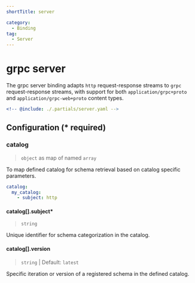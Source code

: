 ```yaml
---
shortTitle: server

category:
  - Binding
tag:
  - Server
---
```


# grpc server

The grpc server binding adapts `http` request-response streams to `grpc` request-response streams, with support for both `application/grpc+proto` and `application/grpc-web+proto` content types.

```yaml {4-6,9-13}
<!-- @include: ./.partials/server.yaml -->
```

## Configuration (\* required)

### catalog

> `object` as map of named `array`

To map defined catalog for schema retrieval based on catalog specific parameters.

```yaml
catalog:
  my_catalog:
    - subject: http
```

#### catalog[].subject\*

> `string`

Unique identifier for schema categorization in the catalog.

#### catalog[].version

> `string` | Default: `latest`

Specific iteration or version of a registered schema in the defined catalog.

<!-- @include: ./.partials/options.md -->
<!-- @include: ../.partials/exit.md -->
<!-- @include: ./.partials/routes.md -->
<!-- @include: ../.partials/telemetry-grpc.md -->
